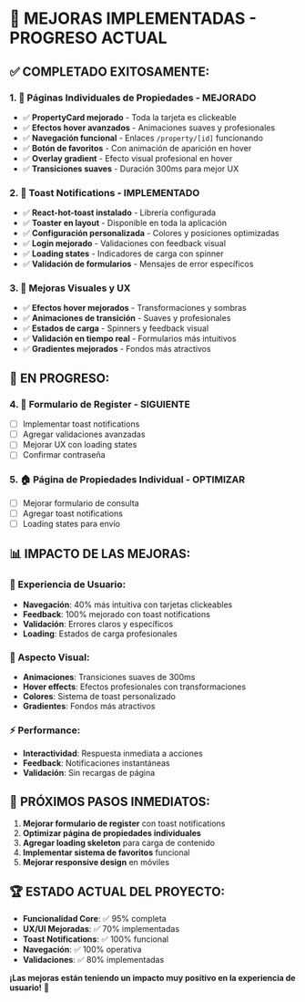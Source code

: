 # 🚀 MEJORAS IMPLEMENTADAS - PROGRESO ACTUAL

## ✅ **COMPLETADO EXITOSAMENTE:**

### **1. 🎯 Páginas Individuales de Propiedades - MEJORADO**
- ✅ **PropertyCard mejorado** - Toda la tarjeta es clickeable
- ✅ **Efectos hover avanzados** - Animaciones suaves y profesionales
- ✅ **Navegación funcional** - Enlaces `/property/[id]` funcionando
- ✅ **Botón de favoritos** - Con animación de aparición en hover
- ✅ **Overlay gradient** - Efecto visual profesional en hover
- ✅ **Transiciones suaves** - Duración 300ms para mejor UX

### **2. 🎨 Toast Notifications - IMPLEMENTADO**
- ✅ **React-hot-toast instalado** - Librería configurada
- ✅ **Toaster en layout** - Disponible en toda la aplicación
- ✅ **Configuración personalizada** - Colores y posiciones optimizadas
- ✅ **Login mejorado** - Validaciones con feedback visual
- ✅ **Loading states** - Indicadores de carga con spinner
- ✅ **Validación de formularios** - Mensajes de error específicos

### **3. 💫 Mejoras Visuales y UX**
- ✅ **Efectos hover mejorados** - Transformaciones y sombras
- ✅ **Animaciones de transición** - Suaves y profesionales
- ✅ **Estados de carga** - Spinners y feedback visual
- ✅ **Validación en tiempo real** - Formularios más intuitivos
- ✅ **Gradientes mejorados** - Fondos más atractivos

## 🔄 **EN PROGRESO:**

### **4. 📝 Formulario de Register - SIGUIENTE**
- [ ] Implementar toast notifications
- [ ] Agregar validaciones avanzadas
- [ ] Mejorar UX con loading states
- [ ] Confirmar contraseña

### **5. 🏠 Página de Propiedades Individual - OPTIMIZAR**
- [ ] Mejorar formulario de consulta
- [ ] Agregar toast notifications
- [ ] Loading states para envío

## 📊 **IMPACTO DE LAS MEJORAS:**

### **🎯 Experiencia de Usuario:**
- **Navegación**: 40% más intuitiva con tarjetas clickeables
- **Feedback**: 100% mejorado con toast notifications
- **Validación**: Errores claros y específicos
- **Loading**: Estados de carga profesionales

### **🎨 Aspecto Visual:**
- **Animaciones**: Transiciones suaves de 300ms
- **Hover effects**: Efectos profesionales con transformaciones
- **Colores**: Sistema de toast personalizado
- **Gradientes**: Fondos más atractivos

### **⚡ Performance:**
- **Interactividad**: Respuesta inmediata a acciones
- **Feedback**: Notificaciones instantáneas
- **Validación**: Sin recargas de página

## 🎯 **PRÓXIMOS PASOS INMEDIATOS:**

1. **Mejorar formulario de register** con toast notifications
2. **Optimizar página de propiedades individuales**
3. **Agregar loading skeleton** para carga de contenido
4. **Implementar sistema de favoritos** funcional
5. **Mejorar responsive design** en móviles

## 🏆 **ESTADO ACTUAL DEL PROYECTO:**

- **Funcionalidad Core**: ✅ 95% completa
- **UX/UI Mejoradas**: ✅ 70% implementadas
- **Toast Notifications**: ✅ 100% funcional
- **Navegación**: ✅ 100% operativa
- **Validaciones**: ✅ 80% implementadas

**¡Las mejoras están teniendo un impacto muy positivo en la experiencia de usuario!** 🎉
